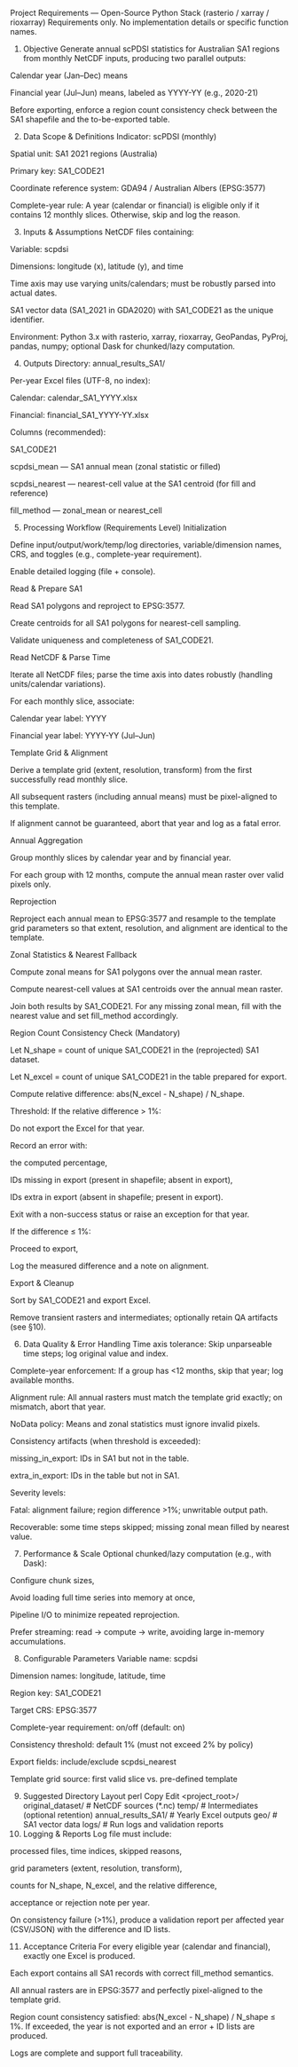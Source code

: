 Project Requirements — Open-Source Python Stack (rasterio / xarray / rioxarray)
Requirements only. No implementation details or specific function names.

1) Objective
Generate annual scPDSI statistics for Australian SA1 regions from monthly NetCDF inputs, producing two parallel outputs:

Calendar year (Jan–Dec) means

Financial year (Jul–Jun) means, labeled as YYYY-YY (e.g., 2020-21)

Before exporting, enforce a region count consistency check between the SA1 shapefile and the to-be-exported table.

2) Data Scope & Definitions
Indicator: scPDSI (monthly)

Spatial unit: SA1 2021 regions (Australia)

Primary key: SA1_CODE21

Coordinate reference system: GDA94 / Australian Albers (EPSG:3577)

Complete-year rule: A year (calendar or financial) is eligible only if it contains 12 monthly slices. Otherwise, skip and log the reason.

3) Inputs & Assumptions
NetCDF files containing:

Variable: scpdsi

Dimensions: longitude (x), latitude (y), and time

Time axis may use varying units/calendars; must be robustly parsed into actual dates.

SA1 vector data (SA1_2021 in GDA2020) with SA1_CODE21 as the unique identifier.

Environment: Python 3.x with rasterio, xarray, rioxarray, GeoPandas, PyProj, pandas, numpy; optional Dask for chunked/lazy computation.

4) Outputs
Directory: annual_results_SA1/

Per-year Excel files (UTF-8, no index):

Calendar: calendar_SA1_YYYY.xlsx

Financial: financial_SA1_YYYY-YY.xlsx

Columns (recommended):

SA1_CODE21

scpdsi_mean — SA1 annual mean (zonal statistic or filled)

scpdsi_nearest — nearest-cell value at the SA1 centroid (for fill and reference)

fill_method — zonal_mean or nearest_cell

5) Processing Workflow (Requirements Level)
Initialization

Define input/output/work/temp/log directories, variable/dimension names, CRS, and toggles (e.g., complete-year requirement).

Enable detailed logging (file + console).

Read & Prepare SA1

Read SA1 polygons and reproject to EPSG:3577.

Create centroids for all SA1 polygons for nearest-cell sampling.

Validate uniqueness and completeness of SA1_CODE21.

Read NetCDF & Parse Time

Iterate all NetCDF files; parse the time axis into dates robustly (handling units/calendar variations).

For each monthly slice, associate:

Calendar year label: YYYY

Financial year label: YYYY-YY (Jul–Jun)

Template Grid & Alignment

Derive a template grid (extent, resolution, transform) from the first successfully read monthly slice.

All subsequent rasters (including annual means) must be pixel-aligned to this template.

If alignment cannot be guaranteed, abort that year and log as a fatal error.

Annual Aggregation

Group monthly slices by calendar year and by financial year.

For each group with 12 months, compute the annual mean raster over valid pixels only.

Reprojection

Reproject each annual mean to EPSG:3577 and resample to the template grid parameters so that extent, resolution, and alignment are identical to the template.

Zonal Statistics & Nearest Fallback

Compute zonal means for SA1 polygons over the annual mean raster.

Compute nearest-cell values at SA1 centroids over the annual mean raster.

Join both results by SA1_CODE21. For any missing zonal mean, fill with the nearest value and set fill_method accordingly.

Region Count Consistency Check (Mandatory)

Let N_shape = count of unique SA1_CODE21 in the (reprojected) SA1 dataset.

Let N_excel = count of unique SA1_CODE21 in the table prepared for export.

Compute relative difference: abs(N_excel - N_shape) / N_shape.

Threshold: If the relative difference > 1%:

Do not export the Excel for that year.

Record an error with:

the computed percentage,

IDs missing in export (present in shapefile; absent in export),

IDs extra in export (absent in shapefile; present in export).

Exit with a non-success status or raise an exception for that year.

If the difference ≤ 1%:

Proceed to export,

Log the measured difference and a note on alignment.

Export & Cleanup

Sort by SA1_CODE21 and export Excel.

Remove transient rasters and intermediates; optionally retain QA artifacts (see §10).

6) Data Quality & Error Handling
Time axis tolerance: Skip unparseable time steps; log original value and index.

Complete-year enforcement: If a group has <12 months, skip that year; log available months.

Alignment rule: All annual rasters must match the template grid exactly; on mismatch, abort that year.

NoData policy: Means and zonal statistics must ignore invalid pixels.

Consistency artifacts (when threshold is exceeded):

missing_in_export: IDs in SA1 but not in the table.

extra_in_export: IDs in the table but not in SA1.

Severity levels:

Fatal: alignment failure; region difference >1%; unwritable output path.

Recoverable: some time steps skipped; missing zonal mean filled by nearest value.

7) Performance & Scale
Optional chunked/lazy computation (e.g., with Dask):

Configure chunk sizes,

Avoid loading full time series into memory at once,

Pipeline I/O to minimize repeated reprojection.

Prefer streaming: read → compute → write, avoiding large in-memory accumulations.

8) Configurable Parameters
Variable name: scpdsi

Dimension names: longitude, latitude, time

Region key: SA1_CODE21

Target CRS: EPSG:3577

Complete-year requirement: on/off (default: on)

Consistency threshold: default 1% (must not exceed 2% by policy)

Export fields: include/exclude scpdsi_nearest

Template grid source: first valid slice vs. pre-defined template

9) Suggested Directory Layout
perl
Copy
Edit
<project_root>/
  original_dataset/      # NetCDF sources (*.nc)
  temp/                  # Intermediates (optional retention)
  annual_results_SA1/    # Yearly Excel outputs
  geo/                   # SA1 vector data
  logs/                  # Run logs and validation reports
10) Logging & Reports
Log file must include:

processed files, time indices, skipped reasons,

grid parameters (extent, resolution, transform),

counts for N_shape, N_excel, and the relative difference,

acceptance or rejection note per year.

On consistency failure (>1%), produce a validation report per affected year (CSV/JSON) with the difference and ID lists.

11) Acceptance Criteria
For every eligible year (calendar and financial), exactly one Excel is produced.

Each export contains all SA1 records with correct fill_method semantics.

All annual rasters are in EPSG:3577 and perfectly pixel-aligned to the template grid.

Region count consistency satisfied: abs(N_excel - N_shape) / N_shape ≤ 1%.
If exceeded, the year is not exported and an error + ID lists are produced.

Logs are complete and support full traceability.
